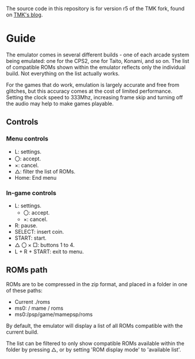 The source code in this repository is for version r5 of the TMK fork, found on [TMK's blog](http://tmk2000.blog41.fc2.com/).

# Guide

The emulator comes in several different builds - one of each arcade system being emulated: one for the CPS2, one for Taito, Konami, and so on. The list of compatible ROMs shown within the emulator reflects only the individual build. Not everything on the list actually works.

For the games that do work, emulation is largely accurate and free from glitches, but this accuracy comes at the cost of limited performance. Setting the clock speed to 333Mhz, increasing frame skip and turning off the audio may help to make games playable.

## Controls

### Menu controls

- L: settings.
- 〇: accept.
- ×: cancel.
- △: filter the list of ROMs.
- Home: End menu

### In-game controls

- L: settings.
	- 〇: accept. 
	- ×: cancel.
- R: pause.
- SELECT: insert coin.
- START: start.
- △ 〇 × □: buttons 1 to 4.
- L + R + START: exit to menu.

## ROMs path

ROMs are to be compressed in the zip format, and placed in a folder in one of these paths:

- Current ./roms
- ms0: / mame / roms
- ms0:/psp/game/mamepsp/roms
	
By default, the emulator will display a list of all ROMs compatible with the current build.

The list can be filtered to only show compatible ROMs available within the folder by pressing △, or by setting 'ROM display mode' to 'available list'.
